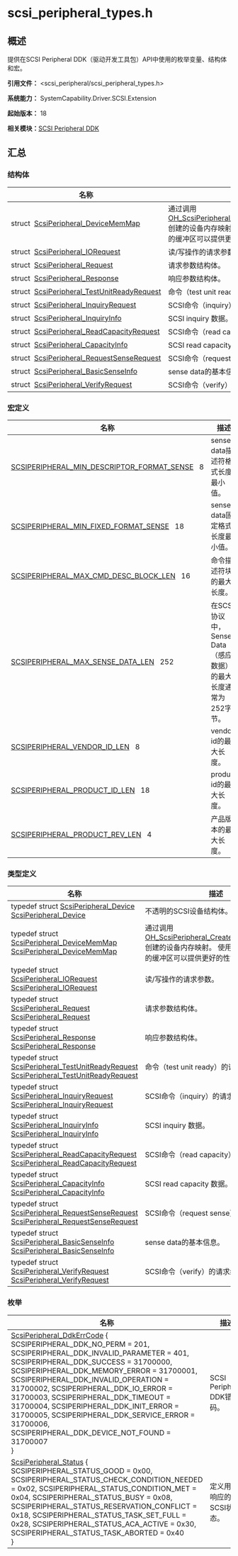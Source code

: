 # scsi_peripheral_types.h


## 概述

提供在SCSI Peripheral DDK（驱动开发工具包）API中使用的枚举变量、结构体和宏。

**引用文件：** &lt;scsi_peripheral/scsi_peripheral_types.h&gt;

**系统能力：** SystemCapability.Driver.SCSI.Extension

**起始版本：** 18

**相关模块：**[SCSI Peripheral DDK](_s_c_s_i.md)


## 汇总


### 结构体

| 名称 | 描述 | 
| -------- | -------- |
| struct&nbsp;&nbsp;[ScsiPeripheral_DeviceMemMap](_scsi_peripheral___device_mem_map.md) | 通过调用[OH_ScsiPeripheral_CreateDeviceMemMap](_s_c_s_i.md#oh_scsiperipheral_createdevicememmap)创建的设备内存映射。 使用该设备内存映射的缓冲区可以提供更好的性能。 | 
| struct&nbsp;&nbsp;[ScsiPeripheral_IORequest](_scsi_peripheral___i_o_request.md) | 读/写操作的请求参数。 | 
| struct&nbsp;&nbsp;[ScsiPeripheral_Request](_scsi_peripheral___request.md) | 请求参数结构体。 | 
| struct&nbsp;&nbsp;[ScsiPeripheral_Response](_scsi_peripheral___response.md) | 响应参数结构体。 | 
| struct&nbsp;&nbsp;[ScsiPeripheral_TestUnitReadyRequest](_scsi_peripheral___test_unit_ready_request.md) | 命令（test unit ready）的请求结构体。 | 
| struct&nbsp;&nbsp;[ScsiPeripheral_InquiryRequest](_scsi_peripheral___inquiry_request.md) | SCSI命令（inquiry）的请求结构体。 | 
| struct&nbsp;&nbsp;[ScsiPeripheral_InquiryInfo](_scsi_peripheral___inquiry_info.md) | SCSI inquiry 数据。 | 
| struct&nbsp;&nbsp;[ScsiPeripheral_ReadCapacityRequest](_scsi_peripheral___read_capacity_request.md) | SCSI命令（read capacity）的请求结构体。 | 
| struct&nbsp;&nbsp;[ScsiPeripheral_CapacityInfo](_scsi_peripheral___capacity_info.md) | SCSI read capacity 数据。 | 
| struct&nbsp;&nbsp;[ScsiPeripheral_RequestSenseRequest](_scsi_peripheral___request_sense_request.md) | SCSI命令（request sense）的请求结构体。 | 
| struct&nbsp;&nbsp;[ScsiPeripheral_BasicSenseInfo](_scsi_peripheral___basic_sense_info.md) | sense data的基本信息。 | 
| struct&nbsp;&nbsp;[ScsiPeripheral_VerifyRequest](_scsi_peripheral___verify_request.md) | SCSI命令（verify）的请求结构体。 | 


### 宏定义

| 名称 | 描述 | 
| -------- | -------- |
| [SCSIPERIPHERAL_MIN_DESCRIPTOR_FORMAT_SENSE](_s_c_s_i.md#scsiperipheral_min_descriptor_format_sense)&nbsp;&nbsp;&nbsp;8 | sense data描述符格式长度最小值。 | 
| [SCSIPERIPHERAL_MIN_FIXED_FORMAT_SENSE](_s_c_s_i.md#scsiperipheral_min_fixed_format_sense)&nbsp;&nbsp;&nbsp;18 | sense data固定格式长度最小值。 | 
| [SCSIPERIPHERAL_MAX_CMD_DESC_BLOCK_LEN](_s_c_s_i.md#scsiperipheral_max_cmd_desc_block_len)&nbsp;&nbsp;&nbsp;16 | 命令描述符块的最大长度。 | 
| [SCSIPERIPHERAL_MAX_SENSE_DATA_LEN](_s_c_s_i.md#scsiperipheral_max_sense_data_len)&nbsp;&nbsp;&nbsp;252 | 在SCSI协议中，Sense Data（感应数据）的最大长度通常为252字节。 | 
| [SCSIPERIPHERAL_VENDOR_ID_LEN](_s_c_s_i.md#scsiperipheral_vendor_id_len)&nbsp;&nbsp;&nbsp;8 | vendor id的最大长度。 | 
| [SCSIPERIPHERAL_PRODUCT_ID_LEN](_s_c_s_i.md#scsiperipheral_product_id_len)&nbsp;&nbsp;&nbsp;18 | product id的最大长度。 | 
| [SCSIPERIPHERAL_PRODUCT_REV_LEN](_s_c_s_i.md#scsiperipheral_product_rev_len)&nbsp;&nbsp;&nbsp;4 | 产品版本的最大长度。 | 


### 类型定义

| 名称 | 描述 | 
| -------- | -------- |
| typedef struct [ScsiPeripheral_Device](_s_c_s_i.md#scsiperipheral_device) [ScsiPeripheral_Device](_s_c_s_i.md#scsiperipheral_device) | 不透明的SCSI设备结构体。 | 
| typedef struct [ScsiPeripheral_DeviceMemMap](_scsi_peripheral___device_mem_map.md) [ScsiPeripheral_DeviceMemMap](_s_c_s_i.md#scsiperipheral_devicememmap) | 通过调用[OH_ScsiPeripheral_CreateDeviceMemMap](_s_c_s_i.md#oh_scsiperipheral_createdevicememmap)创建的设备内存映射。 使用该设备内存映射的缓冲区可以提供更好的性能。 | 
| typedef struct [ScsiPeripheral_IORequest](_scsi_peripheral___i_o_request.md) [ScsiPeripheral_IORequest](_s_c_s_i.md#scsiperipheral_iorequest) | 读/写操作的请求参数。 | 
| typedef struct [ScsiPeripheral_Request](_scsi_peripheral___request.md) [ScsiPeripheral_Request](_s_c_s_i.md#scsiperipheral_request) | 请求参数结构体。 | 
| typedef struct [ScsiPeripheral_Response](_scsi_peripheral___response.md) [ScsiPeripheral_Response](_s_c_s_i.md#scsiperipheral_response) | 响应参数结构体。 | 
| typedef struct [ScsiPeripheral_TestUnitReadyRequest](_scsi_peripheral___test_unit_ready_request.md) [ScsiPeripheral_TestUnitReadyRequest](_s_c_s_i.md#scsiperipheral_testunitreadyrequest) | 命令（test unit ready）的请求结构体。 | 
| typedef struct [ScsiPeripheral_InquiryRequest](_scsi_peripheral___inquiry_request.md) [ScsiPeripheral_InquiryRequest](_s_c_s_i.md#scsiperipheral_inquiryrequest) | SCSI命令（inquiry）的请求结构体。 | 
| typedef struct [ScsiPeripheral_InquiryInfo](_scsi_peripheral___inquiry_info.md) [ScsiPeripheral_InquiryInfo](_s_c_s_i.md#scsiperipheral_inquiryinfo) | SCSI inquiry 数据。 | 
| typedef struct [ScsiPeripheral_ReadCapacityRequest](_scsi_peripheral___read_capacity_request.md) [ScsiPeripheral_ReadCapacityRequest](_s_c_s_i.md#scsiperipheral_readcapacityrequest) | SCSI命令（read capacity）的请求结构体。 | 
| typedef struct [ScsiPeripheral_CapacityInfo](_scsi_peripheral___capacity_info.md) [ScsiPeripheral_CapacityInfo](_s_c_s_i.md#scsiperipheral_capacityinfo) | SCSI read capacity 数据。 | 
| typedef struct [ScsiPeripheral_RequestSenseRequest](_scsi_peripheral___request_sense_request.md) [ScsiPeripheral_RequestSenseRequest](_s_c_s_i.md#scsiperipheral_requestsenserequest) | SCSI命令（request sense）的请求结构体。 | 
| typedef struct [ScsiPeripheral_BasicSenseInfo](_scsi_peripheral___basic_sense_info.md) [ScsiPeripheral_BasicSenseInfo](_s_c_s_i.md#scsiperipheral_basicsenseinfo) | sense data的基本信息。 | 
| typedef struct [ScsiPeripheral_VerifyRequest](_scsi_peripheral___verify_request.md) [ScsiPeripheral_VerifyRequest](_s_c_s_i.md#scsiperipheral_verifyrequest) | SCSI命令（verify）的请求结构体。 | 


### 枚举

| 名称 | 描述 | 
| -------- | -------- |
| [ScsiPeripheral_DdkErrCode](_s_c_s_i.md#scsiperipheral_ddkerrcode) {<br/>SCSIPERIPHERAL_DDK_NO_PERM = 201, SCSIPERIPHERAL_DDK_INVALID_PARAMETER = 401, SCSIPERIPHERAL_DDK_SUCCESS = 31700000, SCSIPERIPHERAL_DDK_MEMORY_ERROR = 31700001, SCSIPERIPHERAL_DDK_INVALID_OPERATION = 31700002, SCSIPERIPHERAL_DDK_IO_ERROR = 31700003, SCSIPERIPHERAL_DDK_TIMEOUT = 31700004, SCSIPERIPHERAL_DDK_INIT_ERROR = 31700005, SCSIPERIPHERAL_DDK_SERVICE_ERROR = 31700006, SCSIPERIPHERAL_DDK_DEVICE_NOT_FOUND = 31700007<br/>} | SCSI Peripheral DDK错误码。 | 
| [ScsiPeripheral_Status](_s_c_s_i.md#scsiperipheral_status) {<br/>SCSIPERIPHERAL_STATUS_GOOD = 0x00, SCSIPERIPHERAL_STATUS_CHECK_CONDITION_NEEDED = 0x02, SCSIPERIPHERAL_STATUS_CONDITION_MET = 0x04, SCSIPERIPHERAL_STATUS_BUSY = 0x08, SCSIPERIPHERAL_STATUS_RESERVATION_CONFLICT = 0x18, SCSIPERIPHERAL_STATUS_TASK_SET_FULL = 0x28, SCSIPERIPHERAL_STATUS_ACA_ACTIVE = 0x30, SCSIPERIPHERAL_STATUS_TASK_ABORTED = 0x40<br/>} | 定义用于响应的SCSI状态。 | 
